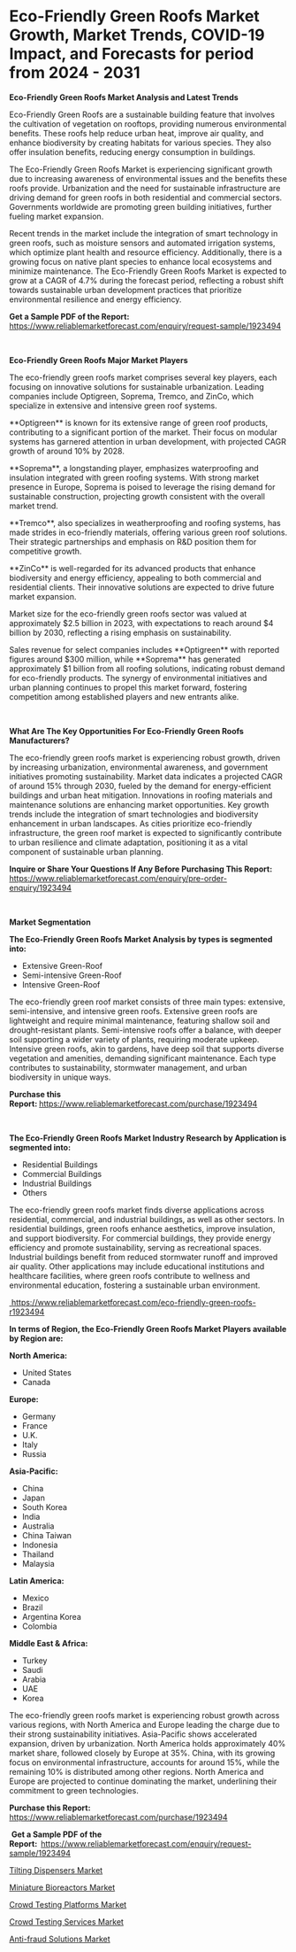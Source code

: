 <p><h1>Eco-Friendly Green Roofs Market Growth, Market Trends, COVID-19 Impact, and Forecasts for period from 2024 - 2031</h1></p><p><strong>Eco-Friendly Green Roofs Market Analysis and Latest Trends</strong></p>
<p><p>Eco-Friendly Green Roofs are a sustainable building feature that involves the cultivation of vegetation on rooftops, providing numerous environmental benefits. These roofs help reduce urban heat, improve air quality, and enhance biodiversity by creating habitats for various species. They also offer insulation benefits, reducing energy consumption in buildings.</p><p>The Eco-Friendly Green Roofs Market is experiencing significant growth due to increasing awareness of environmental issues and the benefits these roofs provide. Urbanization and the need for sustainable infrastructure are driving demand for green roofs in both residential and commercial sectors. Governments worldwide are promoting green building initiatives, further fueling market expansion.</p><p>Recent trends in the market include the integration of smart technology in green roofs, such as moisture sensors and automated irrigation systems, which optimize plant health and resource efficiency. Additionally, there is a growing focus on native plant species to enhance local ecosystems and minimize maintenance. The Eco-Friendly Green Roofs Market is expected to grow at a CAGR of 4.7% during the forecast period, reflecting a robust shift towards sustainable urban development practices that prioritize environmental resilience and energy efficiency.</p></p>
<p><strong>Get a Sample PDF of the Report:&nbsp;</strong> <a href="https://www.reliablemarketforecast.com/enquiry/request-sample/1923494?utm_campaign=1744&utm_medium=2&utm_source=Github&utm_content=ia&utm_term=24102024&utm_id=eco-friendly-green-roofs">https://www.reliablemarketforecast.com/enquiry/request-sample/1923494</a></p>
<p>&nbsp;</p>
<p><strong>Eco-Friendly Green Roofs Major Market Players</strong></p>
<p><p>The eco-friendly green roofs market comprises several key players, each focusing on innovative solutions for sustainable urbanization. Leading companies include Optigreen, Soprema, Tremco, and ZinCo, which specialize in extensive and intensive green roof systems. </p><p>**Optigreen** is known for its extensive range of green roof products, contributing to a significant portion of the market. Their focus on modular systems has garnered attention in urban development, with projected CAGR growth of around 10% by 2028.</p><p>**Soprema**, a longstanding player, emphasizes waterproofing and insulation integrated with green roofing systems. With strong market presence in Europe, Soprema is poised to leverage the rising demand for sustainable construction, projecting growth consistent with the overall market trend.</p><p>**Tremco**, also specializes in weatherproofing and roofing systems, has made strides in eco-friendly materials, offering various green roof solutions. Their strategic partnerships and emphasis on R&D position them for competitive growth.</p><p>**ZinCo** is well-regarded for its advanced products that enhance biodiversity and energy efficiency, appealing to both commercial and residential clients. Their innovative solutions are expected to drive future market expansion.</p><p>Market size for the eco-friendly green roofs sector was valued at approximately $2.5 billion in 2023, with expectations to reach around $4 billion by 2030, reflecting a rising emphasis on sustainability. </p><p>Sales revenue for select companies includes **Optigreen** with reported figures around $300 million, while **Soprema** has generated approximately $1 billion from all roofing solutions, indicating robust demand for eco-friendly products. The synergy of environmental initiatives and urban planning continues to propel this market forward, fostering competition among established players and new entrants alike.</p></p>
<p>&nbsp;</p>
<p><strong>What Are The Key Opportunities For Eco-Friendly Green Roofs Manufacturers?</strong></p>
<p><p>The eco-friendly green roofs market is experiencing robust growth, driven by increasing urbanization, environmental awareness, and government initiatives promoting sustainability. Market data indicates a projected CAGR of around 15% through 2030, fueled by the demand for energy-efficient buildings and urban heat mitigation. Innovations in roofing materials and maintenance solutions are enhancing market opportunities. Key growth trends include the integration of smart technologies and biodiversity enhancement in urban landscapes. As cities prioritize eco-friendly infrastructure, the green roof market is expected to significantly contribute to urban resilience and climate adaptation, positioning it as a vital component of sustainable urban planning.</p></p>
<p><strong>Inquire or Share Your Questions If Any Before Purchasing This Report:</strong> <a href="https://www.reliablemarketforecast.com/enquiry/pre-order-enquiry/1923494?utm_campaign=1744&utm_medium=2&utm_source=Github&utm_content=ia&utm_term=24102024&utm_id=eco-friendly-green-roofs">https://www.reliablemarketforecast.com/enquiry/pre-order-enquiry/1923494</a></p>
<p>&nbsp;</p>
<p><strong>Market Segmentation</strong></p>
<p><strong>The Eco-Friendly Green Roofs Market Analysis by types is segmented into:</strong></p>
<p><ul><li>Extensive Green-Roof</li><li>Semi-intensive Green-Roof</li><li>Intensive Green-Roof</li></ul></p>
<p><p>The eco-friendly green roof market consists of three main types: extensive, semi-intensive, and intensive green roofs. Extensive green roofs are lightweight and require minimal maintenance, featuring shallow soil and drought-resistant plants. Semi-intensive roofs offer a balance, with deeper soil supporting a wider variety of plants, requiring moderate upkeep. Intensive green roofs, akin to gardens, have deep soil that supports diverse vegetation and amenities, demanding significant maintenance. Each type contributes to sustainability, stormwater management, and urban biodiversity in unique ways.</p></p>
<p><strong>Purchase this Report:&nbsp;</strong><a href="https://www.reliablemarketforecast.com/purchase/1923494?utm_campaign=1744&utm_medium=2&utm_source=Github&utm_content=ia&utm_term=24102024&utm_id=eco-friendly-green-roofs">https://www.reliablemarketforecast.com/purchase/1923494</a></p>
<p>&nbsp;</p>
<p><strong>The Eco-Friendly Green Roofs Market Industry Research by Application is segmented into:</strong></p>
<p><ul><li>Residential Buildings</li><li>Commercial Buildings</li><li>Industrial Buildings</li><li>Others</li></ul></p>
<p><p>The eco-friendly green roofs market finds diverse applications across residential, commercial, and industrial buildings, as well as other sectors. In residential buildings, green roofs enhance aesthetics, improve insulation, and support biodiversity. For commercial buildings, they provide energy efficiency and promote sustainability, serving as recreational spaces. Industrial buildings benefit from reduced stormwater runoff and improved air quality. Other applications may include educational institutions and healthcare facilities, where green roofs contribute to wellness and environmental education, fostering a sustainable urban environment.</p></p>
<p><a href="https://www.reliablemarketforecast.com/eco-friendly-green-roofs-r1923494?utm_campaign=1744&utm_medium=2&utm_source=Github&utm_content=ia&utm_term=24102024&utm_id=eco-friendly-green-roofs">&nbsp;https://www.reliablemarketforecast.com/eco-friendly-green-roofs-r1923494</a></p>
<p><strong>In terms of Region, the Eco-Friendly Green Roofs Market Players available by Region are:</strong></p>
<p>
    <p> <strong> North America: </strong>
        <ul>
            <li>United States</li>
            <li>Canada</li>
        </ul>
        </p> 
    <p> <strong> Europe: </strong>
        <ul>
            <li>Germany</li>
            <li>France</li>
            <li>U.K.</li>
            <li>Italy</li>
            <li>Russia</li>
        </ul>
        </p> 
    <p> <strong> Asia-Pacific: </strong>
        <ul>
            <li>China</li>
            <li>Japan</li>
            <li>South Korea</li>
            <li>India</li>
            <li>Australia</li>
            <li>China Taiwan</li>
            <li>Indonesia</li>
            <li>Thailand</li>
            <li>Malaysia</li>
        </ul>
        </p> 
    <p> <strong> Latin America: </strong>
        <ul>
            <li>Mexico</li>
            <li>Brazil</li>
            <li>Argentina Korea</li>
            <li>Colombia</li>
        </ul>
        </p> 
    <p> <strong> Middle East & Africa: </strong>
        <ul>
            <li>Turkey</li>
            <li>Saudi</li>
            <li>Arabia</li>
            <li>UAE</li>
            <li>Korea</li>
        </ul>
    </p>
    </p>
<p><p>The eco-friendly green roofs market is experiencing robust growth across various regions, with North America and Europe leading the charge due to their strong sustainability initiatives. Asia-Pacific shows accelerated expansion, driven by urbanization. North America holds approximately 40% market share, followed closely by Europe at 35%. China, with its growing focus on environmental infrastructure, accounts for around 15%, while the remaining 10% is distributed among other regions. North America and Europe are projected to continue dominating the market, underlining their commitment to green technologies.</p></p>
<p><strong>Purchase this Report: </strong><a href="https://www.reliablemarketforecast.com/purchase/1923494?utm_campaign=1744&utm_medium=2&utm_source=Github&utm_content=ia&utm_term=24102024&utm_id=eco-friendly-green-roofs">https://www.reliablemarketforecast.com/purchase/1923494</a></p>
<p>&nbsp;<strong>Get a Sample PDF of the Report:&nbsp;&nbsp;</strong><a href="https://www.reliablemarketforecast.com/enquiry/request-sample/1923494?utm_campaign=1744&utm_medium=2&utm_source=Github&utm_content=ia&utm_term=24102024&utm_id=eco-friendly-green-roofs">https://www.reliablemarketforecast.com/enquiry/request-sample/1923494</a></p>
<p><strong></strong></p>
<p><p><a href="https://issuu.com/reportprime-2/docs/tilting-dispensers-market-size-2030_b17d31e7a7d1a7?utm_campaign=1744&utm_medium=2&utm_source=Github&utm_content=ia&utm_term=24102024&utm_id=eco-friendly-green-roofs">Tilting Dispensers Market</a></p><p><a href="https://issuu.com/reportprime-2/docs/miniature-bioreactors-market-size-2_543b2313272cbf?utm_campaign=1744&utm_medium=2&utm_source=Github&utm_content=ia&utm_term=24102024&utm_id=eco-friendly-green-roofs">Miniature Bioreactors Market</a></p><p><a href="https://www.linkedin.com/pulse/global-crowd-testing-platforms-market-trends-forecasts-strategic-nn2zc?utm_campaign=1744&utm_medium=2&utm_source=Github&utm_content=ia&utm_term=24102024&utm_id=eco-friendly-green-roofs">Crowd Testing Platforms Market</a></p><p><a href="https://www.linkedin.com/pulse/global-crowd-testing-services-market-focus-application-end-use-onhgc?utm_campaign=1744&utm_medium=2&utm_source=Github&utm_content=ia&utm_term=24102024&utm_id=eco-friendly-green-roofs">Crowd Testing Services Market</a></p><p><a href="https://www.linkedin.com/pulse/anti-fraud-solutions-market-indicators-size-regional-breakdown-nearc?utm_campaign=1744&utm_medium=2&utm_source=Github&utm_content=ia&utm_term=24102024&utm_id=eco-friendly-green-roofs">Anti-fraud Solutions Market</a></p></p>